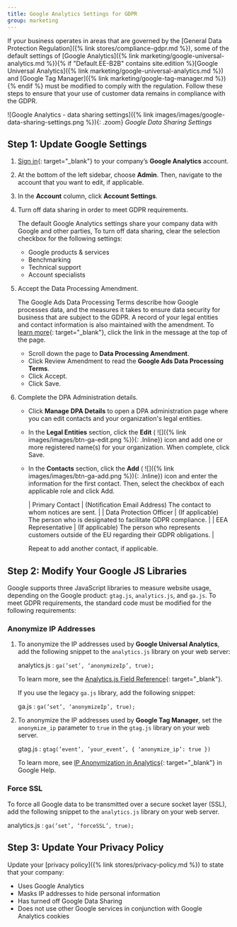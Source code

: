 ```yaml
---
title: Google Analytics Settings for GDPR
group: marketing
---
```


If your business operates in areas that are governed by the [General Data Protection Regulation]({% link stores/compliance-gdpr.md %}), some of the default settings of <!--{% if "Default.CE Only" contains site.edition %}-->[Google Analytics]({% link marketing/google-universal-analytics.md %})<!--{% endif %}-->{% if "Default.EE-B2B" contains site.edition %}[Google Universal Analytics]({% link marketing/google-universal-analytics.md %}) and [Google Tag Manager]({% link marketing/google-tag-manager.md %}){% endif %} must be modified to comply with the regulation. Follow these steps to ensure that your use of customer data remains in compliance with the GDPR.

![Google Analytics - data sharing settings]({% link images/images/google-data-sharing-settings.png %}){: .zoom}
_Google Data Sharing Settings_

## Step 1: Update Google Settings

1. [Sign in][1]{: target="_blank"} to your company’s **Google Analytics** account.

1. At the bottom of the left sidebar, choose **Admin**. Then, navigate to the account that you want to edit, if applicable.

1. In the **Account** column, click **Account Settings**.

1. Turn off data sharing in order to meet GDPR requirements.

    The default Google Analytics settings share your company data with Google and other parties, To turn off data sharing, clear the selection checkbox for the following settings:

   - Google products & services
   - Benchmarking
   - Technical support
   - Account specialists

1. Accept the Data Processing Amendment.

    The Google Ads Data Processing Terms describe how Google processes data, and the measures it takes to ensure data security for business that are subject to the GDPR. A record of your legal entities and contact information is also maintained with the amendment. To [learn more][2]{: target="_blank"}, click the link in the message at the top of the page.

   - Scroll down the page to **Data Processing Amendment**.
   - Click <span class="btn">Review Amendment</span> to read the **Google Ads Data Processing Terms**.
   - Click <span class="btn">Accept</span>.
   - Click <span class="btn">Save</span>.

1. Complete the DPA Administration details.

   - Click **Manage DPA Details** to open a DPA administration page where you can edit contacts and your organization's legal entities.

   - In the **Legal Entities** section, click the **Edit** ( ![]({% link images/images/btn-ga-edit.png %}){: .Inline}) icon and add one or more registered name(s) for your organization. When complete, click <span class="btn">Save</span>.

   - In the **Contacts** section, click the **Add** ( ![]({% link images/images/btn-ga-add.png %}){: .Inline}) icon and enter the information for the first contact. Then, select the checkbox of each applicable role and click <span class="btn">Add</span>.

        | Primary Contact | (Notification Email Address) The contact to whom notices are sent. |
        | Data Protection Officer | (If applicable) The person who is designated to facilitate GDPR compliance. |
        | EEA Representative | (If applicable) The person who represents customers outside of the EU regarding their GDPR obligations. |

        Repeat to add another contact, if applicable.

## Step 2: Modify Your Google JS Libraries

Google supports three JavaScript libraries to measure website usage, depending on the Google product: `gtag.js`, `analytics.js`, and `ga.js`. To meet GDPR requirements, the standard code must be modified for the following requirements:

### Anonymize IP Addresses

1. To anonymize the IP addresses used by **Google Universal Analytics**, add the following snippet to the `analytics.js` library on your web server:

    analytics.js
    : `ga(’set’, ‘anonymizeIp’, true);`

    To learn more, see the [Analytics.js Field Reference][3]{: target="_blank"}.

    If you use the legacy `ga.js` library, add the following snippet:

    ga.js
    : `ga(’set’, ‘anonymizeIp’, true);`

1. To anonymize the IP addresses used by **Google Tag Manager**, set the `anonymize_ip` parameter to `true` in the `gtag.js` library on your web server.

    gtag.js
    : `gtag(’event’, ’your_event’, { ‘anonymize_ip’: true })`

    To learn more, see [IP Anonymization in Analytics][4]{: target="_blank"} in Google Help.

### Force SSL

To force all Google data to be transmitted over a secure socket layer (SSL), add the following snippet to the `analytics.js` library on your web server.

analytics.js
: `ga(’set’, ‘forceSSL’, true);`

## Step 3: Update Your Privacy Policy

Update your [privacy policy]({% link stores/privacy-policy.md %}) to state that your company:

- Uses Google Analytics
- Masks IP addresses to hide personal information
- Has turned off Google Data Sharing
- Does not use other Google services in conjunction with Google Analytics cookies

[1]: https://www.google.com/analytics/
[2]: https://support.google.com/analytics/answer/3379636
[3]: https://developers.google.com/analytics/devguides/collection/analyticsjs/field-reference
[4]: https://support.google.com/analytics/answer/2763052
